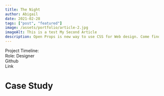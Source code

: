 ```yaml
---
title: The Night
author: Abigail
date: 2021-02-28
tags: ["post", "featured"]
image: /assets/portfolio/article-2.jpg
imageAlt: This is a test My Second Article
description: Open Props is new way to use CSS for Web design. Come find out how to use open props with another piece of English literature!
---
```

Project Timeline:
<br>
Role: Designer
<br>
Github
<br>
Link

<h1>Case Study</h1>
